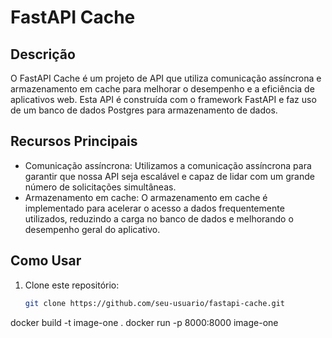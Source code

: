 # FastAPI Cache

## Descrição

O FastAPI Cache é um projeto de API que utiliza comunicação assíncrona e armazenamento em cache para melhorar o desempenho e a eficiência de aplicativos web. Esta API é construída com o framework FastAPI e faz uso de um banco de dados Postgres para armazenamento de dados.

## Recursos Principais

- Comunicação assíncrona: Utilizamos a comunicação assíncrona para garantir que nossa API seja escalável e capaz de lidar com um grande número de solicitações simultâneas.
- Armazenamento em cache: O armazenamento em cache é implementado para acelerar o acesso a dados frequentemente utilizados, reduzindo a carga no banco de dados e melhorando o desempenho geral do aplicativo.

## Como Usar

1. Clone este repositório:

   ```bash
   git clone https://github.com/seu-usuario/fastapi-cache.git

docker build -t image-one .
docker run -p 8000:8000 image-one